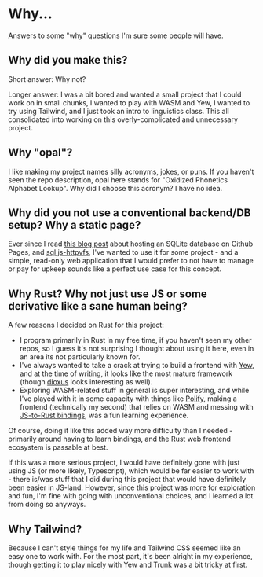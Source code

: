 # Why...

Answers to some "why" questions I'm sure some people will have.

## Why did you make this?

Short answer: Why not?

Longer answer: I was a bit bored and wanted a small project that I could work on in small chunks, I wanted to play with WASM and Yew,
I wanted to try using Tailwind, and I just took an intro to linguistics class. This all consolidated into working on
this overly-complicated and unnecessary project.

## Why "opal"?

I like making my project names silly acronyms, jokes, or puns. If you haven't seen the repo description, opal here stands
for "Oxidized Phonetics Alphabet Lookup". Why did I choose this acronym? I have no idea.

## Why did you not use a conventional backend/DB setup? Why a static page?

Ever since I read [this blog post](https://phiresky.github.io/blog/2021/hosting-sqlite-databases-on-github-pages/) about
hosting an SQLite database on Github Pages, and [sql.js-httpvfs](https://github.com/phiresky/sql.js-httpvfs), I've
wanted to use it for some project - and a simple, read-only web application that I would prefer to not have to manage
or pay for upkeep sounds like a perfect use case for this concept.

## Why Rust? Why not just use JS or some derivative like a sane human being?

A few reasons I decided on Rust for this project:

- I program primarily in Rust in my free time, if you haven't seen my other repos, so I guess it's not surprising I
  thought about using it here, even in an area its not particularly known for.
- I've always wanted to take a crack at trying to build a frontend with [Yew](https://yew.rs/), and at the time of
  writing, it looks like the most mature framework (though [dioxus](https://dioxuslabs.com/) looks interesting as well).
- Exploring WASM-related stuff in general is super interesting, and while I've played with it in some capacity with things
  like [Polify](https://github.com/ClementTsang/polify), making a frontend (technically my second) that relies on WASM
  and messing with [JS-to-Rust bindings](https://github.com/ClementTsang/sql.js-httpvfs-rs), was a fun learning experience.

Of course, doing it like this added way more difficulty than I needed - primarily around having to learn bindings, and
the Rust web frontend ecosystem is passable at best.

If this was a more serious project, I would have definitely gone with just using JS (or more likely, Typescript), which
would be far easier to work with - there is/was stuff that I did during this project that would have definitely been
easier in JS-land. However, since this project was more for exploration and fun, I'm fine with going with unconventional
choices, and I learned a lot from doing so anyways.

## Why Tailwind?

Because I can't style things for my life and Tailwind CSS seemed like an easy one to work with. For the most part, it's
been alright in my experience, though getting it to play nicely with Yew and Trunk was a bit tricky at first.
